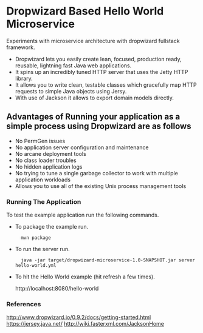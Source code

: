 # Dropwizard Based Hello World Microservice

Experiments with microservice architecture with dropwizard fullstack framework.

- Dropwizard lets you easily create lean, focused, production ready, reusable, lightning fast Java web applications.
- It spins up an incredibly tuned HTTP server that uses the Jetty HTTP library.
- It allows you to write clean, testable classes which gracefully map HTTP requests to simple Java objects using Jersy.
- With use of Jackson it allows to export  domain models directly.

## Advantages of Running your application as a simple process using Dropwizard are as follows
- No PermGen issues
- No application server configuration and maintenance
- No arcane deployment tools
- No class loader troubles
- No hidden application logs
- No trying to tune a single garbage collector to work with multiple application workloads
- Allows you to use all of the existing Unix process management tools

### Running The Application

To test the example application run the following commands.

* To package the example run.

        mvn package

* To run the server run.

        java -jar target/dropwizard-microservice-1.0-SNAPSHOT.jar server hello-world.yml

* To hit the Hello World example (hit refresh a few times).

	http://localhost:8080/hello-world


### References
http://www.dropwizard.io/0.9.2/docs/getting-started.html
https://jersey.java.net/
http://wiki.fasterxml.com/JacksonHome
